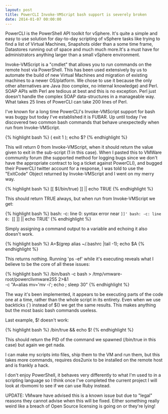 ```yaml
---
layout: post
title: PowerCLI Invoke-VMScript bash support is severely broken
date: 2014-01-07 00:00:00
---
```


PowerCLI is the PowerShell API toolkit for vSphere. It's quite a simple and easy to use solution for day-to-day scripting of vSphere tasks like trying to find a list of Virtual Machines, Snapshots older than a some time frame, Datastores running out of space and much much more.It's a must have for administrators anything larger than a small vSphere environment.

Invoke-VMScript is a "cmdlet" that allows you to run commands on the remote host via PowerShell. This has been used extensively by us to automate the build of new Virtual Machines and migration of existing machines to a newer OS/platform. We chose to use it because the only other alternatives are Java (too complex, no internal knowledge) and Perl. SOAP APIs with Perl are tedious at best and this is no exception. Perl just doesn't handle the complex SOAP data-structures in a manageable way. What takes 25 lines of PowerCLI can take 200 lines of Perl.

I've known for a long time PowerCLI's Invoke-VMScript support for bash was buggy but today I've established it is FUBAR. Up until today I've discovered two common bash commands that behave unexpectedly when run from Invoke-VMScript.

{% highlight bash %}
( exit 1 ); echo $?
{% endhighlight %}

This will return 0 from Invoke-VMScript, when it should return the value given to exit in the sub-script (1 in this case). When I pasted this to VMWare community forum (the supported method for logging bugs since we don't have the appropriate contract to log a ticket against PowerCLI), and bugged their PowerCLI twitter account for a response, I was told to use the "ExitCode" Object returned by Invoke-VMScript and I went on my merry way.

{% highlight bash %}
[[ $(/bin/true) ]] || echo TRUE
{% endhighlight %}

This should return TRUE always, but when run from Invoke-VMScript we get:

{% highlight bash %}
bash: -c: line 0: syntax error near `]]'
bash: -c: line 0: `[[ ]] || echo TRUE'
{% endhighlight %}

Simply assigning a command output to a variable and echoing it also doesn't work.

{% highlight bash %}
A=$(grep alias ~/.bashrc |tail -1); echo $A
{% endhighlight %}

This returns nothing. Running 'ps -ef' while it's executing reveals what I believe to be the core of all these issues:

{% highlight bash %}
/bin/bash -c bash > /tmp/vmware-root/powerclivmware255 2>&1 \
-c "A=alias mv='mv -i'; echo ; sleep 30"
{% endhighlight %}

The way it's been implemented, it appears to be executing parts of the code one at a time, rather than the whole script in its entirety. Even when we use backticks (`) instead of $() we get the same results. This makes anything but the most basic bash commands useless.

Last example, $! doesn't work:

{% highlight bash %}
/bin/true && echo $!
{% endhighlight %}

This should return the PID of the command we spawned (/bin/true in this case) but again we get nada.

I can make my scripts into files, ship them to the VM and run them, but this takes more commands, requires dos2unix to be installed on the remote host and is frankly a hack.

I don't enjoy PowerShell, it behaves very differently to what I'm used to in a scripting language so I think once I've completed the current project I will look at&nbsp;rbvmomi&nbsp;to see if we can use Ruby instead.

UPDATE: VMware have advised this is a known issue but due to "legal" reasons they cannot advise when this will be fixed. Either something really weird like a breach of Open Source licensing is going on or they're lying!
